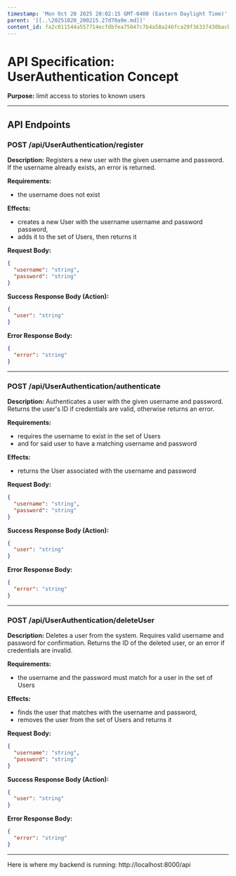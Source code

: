 ```yaml
---
timestamp: 'Mon Oct 20 2025 20:02:15 GMT-0400 (Eastern Daylight Time)'
parent: '[[..\20251020_200215.27d70a9e.md]]'
content_id: fa2c011544a557714ecfdbfea75047c7b4a58a246fca29f36337430bacbeb68f
---
```


# API Specification: UserAuthentication Concept

**Purpose:** limit access to stories to known users

***

## API Endpoints

### POST /api/UserAuthentication/register

**Description:** Registers a new user with the given username and password. If the username already exists, an error is returned.

**Requirements:**

* the username does not exist

**Effects:**

* creates a new User with the username username and password password,
* adds it to the set of Users, then returns it

**Request Body:**

```json
{
  "username": "string",
  "password": "string"
}
```

**Success Response Body (Action):**

```json
{
  "user": "string"
}
```

**Error Response Body:**

```json
{
  "error": "string"
}
```

***

### POST /api/UserAuthentication/authenticate

**Description:** Authenticates a user with the given username and password. Returns the user's ID if credentials are valid, otherwise returns an error.

**Requirements:**

* requires the username to exist in the set of Users
* and for said user to have a matching username and password

**Effects:**

* returns the User associated with the username and password

**Request Body:**

```json
{
  "username": "string",
  "password": "string"
}
```

**Success Response Body (Action):**

```json
{
  "user": "string"
}
```

**Error Response Body:**

```json
{
  "error": "string"
}
```

***

### POST /api/UserAuthentication/deleteUser

**Description:** Deletes a user from the system. Requires valid username and password for confirmation. Returns the ID of the deleted user, or an error if credentials are invalid.

**Requirements:**

* the username and the password must match for a user in the set of Users

**Effects:**

* finds the user that matches with the username and password,
* removes the user from the set of Users and returns it

**Request Body:**

```json
{
  "username": "string",
  "password": "string"
}
```

**Success Response Body (Action):**

```json
{
  "user": "string"
}
```

**Error Response Body:**

```json
{
  "error": "string"
}
```

***

Here is where my backend is running: http://localhost:8000/api
